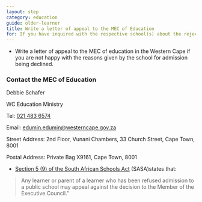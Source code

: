 ```yaml
---
layout: step
category: education
guide: older-learner
title: Write a letter of appeal to the MEC of Education
for: If you have inquired with the respective school(s) about the rejection of the learner's admission application and you are not satisfied with the explanation given by the school,  then this is a step that you can take to get resolution
---
```

- Write a letter of appeal to the MEC of education in the Western Cape if you are not happy with the reasons given by the school for admission being declined.

### Contact the MEC of Education

Debbie Schafer

WC Education Ministry

Tel: [021 483 6574](tel:0214836574)

Email: [edumin.edumin@westerncape.gov.za](mailto:edumin.edumin@westerncape.gov.za)

Street Address: 2nd Floor, Vunani Chambers, 33 Church Street, Cape Town, 8001

Postal Address: Private Bag X9161, Cape Town, 8001

- [Section 5 (9) of the South African Schools Act](https://www.gov.za/sites/www.gov.za/files/Act84of1996.pdf) (SASA)states that:

> Any learner or parent of a learner who has been refused admission to a public school may appeal against the decision to the Member of the Executive Council."